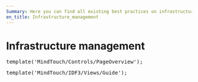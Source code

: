```yaml
---
Summary: Here you can find all existing best practices on infrastructure management.
en_title: Infrastructure_management
---
```

# Infrastructure management

<pre class="script">
template('MindTouch/Controls/PageOverview');
</pre>



<pre class="script">
template('MindTouch/IDF3/Views/Guide');
</pre>
